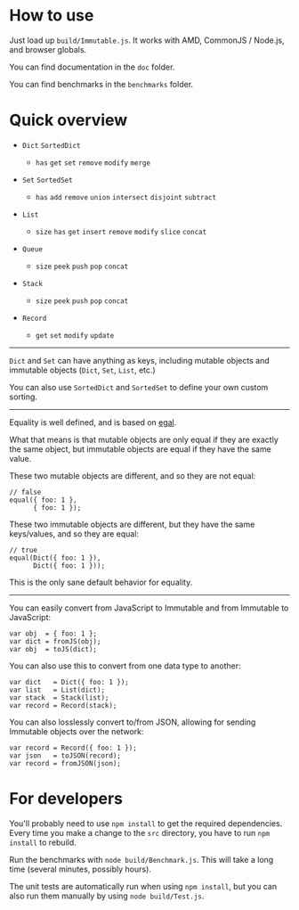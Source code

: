 How to use
==========

Just load up `build/Immutable.js`. It works with AMD, CommonJS / Node.js, and browser globals.

You can find documentation in the `doc` folder.

You can find benchmarks in the `benchmarks` folder.


Quick overview
==============

* `Dict` `SortedDict`

  * `has` `get` `set` `remove` `modify` `merge`

* `Set` `SortedSet`

  * `has` `add` `remove` `union` `intersect` `disjoint` `subtract`

* `List`

  * `size` `has` `get` `insert` `remove` `modify` `slice` `concat`

* `Queue`

  * `size` `peek` `push` `pop` `concat`

* `Stack`

  * `size` `peek` `push` `pop` `concat`

* `Record`

  * `get` `set` `modify` `update`

----

`Dict` and `Set` can have anything as keys, including mutable objects and immutable objects (`Dict`, `Set`, `List`, etc.)

You can also use `SortedDict` and `SortedSet` to define your own custom sorting.

----

Equality is well defined, and is based on [egal](http://home.pipeline.com/~hbaker1/ObjectIdentity.html).

What that means is that mutable objects are only equal if they are exactly the same object, but immutable objects are equal if they have the same value.

These two mutable objects are different, and so they are not equal:

    // false
    equal({ foo: 1 },
          { foo: 1 });

These two immutable objects are different, but they have the same keys/values, and so they are equal:

    // true
    equal(Dict({ foo: 1 }),
          Dict({ foo: 1 }));

This is the only sane default behavior for equality.

----

You can easily convert from JavaScript to Immutable and from Immutable to JavaScript:

    var obj  = { foo: 1 };
    var dict = fromJS(obj);
    var obj  = toJS(dict);

You can also use this to convert from one data type to another:

    var dict   = Dict({ foo: 1 });
    var list   = List(dict);
    var stack  = Stack(list);
    var record = Record(stack);

You can also losslessly convert to/from JSON, allowing for sending Immutable objects over the network:

    var record = Record({ foo: 1 });
    var json   = toJSON(record);
    var record = fromJSON(json);


For developers
==============

You'll probably need to use `npm install` to get the required dependencies. Every time you make a change to the `src` directory, you have to run `npm install` to rebuild.

Run the benchmarks with `node build/Benchmark.js`. This will take a long time (several minutes, possibly hours).

The unit tests are automatically run when using `npm install`, but you can also run them manually by using `node build/Test.js`.
